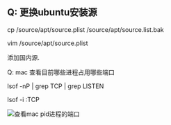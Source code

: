 ## Q: 更换ubuntu安装源
cp /source/apt/source.plist /source/apt/source.list.bak

vim /source/apt/source.plist

添加国内源.

Q: mac 查看目前哪些进程占用哪些端口

lsof -nP  | grep TCP | grep LISTEN

lsof -i :TCP

![查看mac pid进程的端口](http://img.wqkenqing.ren/759a2c6c1c06fc81b9c400060913e93b.png)
